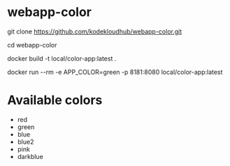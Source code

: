 # webapp-color

git clone https://github.com/kodekloudhub/webapp-color.git

cd webapp-color

docker build -t local/color-app:latest .

docker run --rm -e APP_COLOR=green -p 8181:8080 local/color-app:latest


# Available colors
- red
- green
- blue
- blue2
- pink
- darkblue

